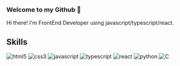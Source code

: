 ### Welcome to my Github 👋
Hi there! I'm FrontEnd Developer using javascript/typescript/react.

## Skills
<img alt="html5" src="https://img.shields.io/badge/HTML5-E34F26?style=flat-square&logo=HTML5&logoColor=white"/>
<img alt="css3" src="https://img.shields.io/badge/CSS-1572B6?style=flat-square&logo=CSS3&logoColor=white" />
<img alt="javascript" src="https://img.shields.io/badge/Javascript-F7DF1E?style=flat-square&logo=Javascript&logoColor=white" />
<img alt="typescript" src="https://img.shields.io/badge/Typescript-3178C6?style=flat-square&logo=Typescript&logoColor=white" />
<img alt="react" src="https://img.shields.io/badge/React-61DAFB?style=flat-square&logo=React&logoColor=white" />
<img alt="python" src="https://img.shields.io/badge/Python-3776AB?style=flat-square&logo=Python&logoColor=white" />
<img alt="C" src="https://img.shields.io/badge/C-A8B9CC?style=flat-square&logo=C&logoColor=white" />
<!--
**parkdonghee1129/parkdonghee1129** is a ✨ _special_ ✨ repository because its `README.md` (this file) appears on your GitHub profile.

Here are some ideas to get you started:

- 🔭 I’m currently working on ...
- 🌱 I’m currently learning ...
- 👯 I’m looking to collaborate on ...
- 🤔 I’m looking for help with ...
- 💬 Ask me about ...
- 📫 How to reach me: ...
- 😄 Pronouns: ...
- ⚡ Fun fact: ...
-->
